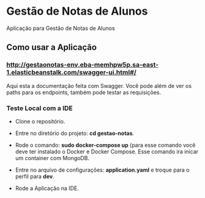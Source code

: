 # Gestão de Notas de Alunos
Aplicação para Gestão de Notas de Alunos


## Como usar a Aplicação

### <a>http://gestaonotas-env.eba-memhpw5p.sa-east-1.elasticbeanstalk.com/swagger-ui.html#/</a>

Aqui esta a documentação feita com Swagger. Você pode além de ver os paths para os endpoints, também pode testar as requisições.

### Teste Local com a IDE 

- Clone o repositório.

- Entre no diretório do projeto: **cd gestao-notas**.

- Rode o comando: **sudo docker-compose up** (para esse comando você deve ter instalado o Docker e Docker Compose. Esse comando ira inicar um container com MongoDB.

- Entre no arquivo de configurações: **application.yaml** e troque para o perfil para **dev**.

- Rode a Aplicação na IDE.


